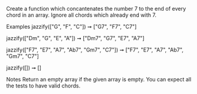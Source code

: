 Create a function which concantenates the number 7 to the end of every chord in an array. Ignore all chords which already end with 7.

Examples
jazzify(["G", "F", "C"]) ➞ ["G7", "F7", "C7"]

jazzify(["Dm", "G", "E", "A"]) ➞ ["Dm7", "G7", "E7", "A7"]

jazzify(["F7", "E7", "A7", "Ab7", "Gm7", "C7"]) ➞ ["F7", "E7", "A7", "Ab7", "Gm7", "C7"]

jazzify([]) ➞ []

Notes
Return an empty array if the given array is empty.
You can expect all the tests to have valid chords.